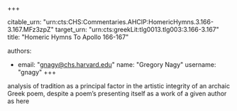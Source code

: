 +++


citable_urn: "urn:cts:CHS:Commentaries.AHCIP:HomericHymns.3.166-3.167.MFz3zpZ"
target_urn: "urn:cts:greekLit:tlg0013.tlg003:3.166-3.167"
title: "Homeric Hymns To Apollo 166-167"

authors:
- email: "gnagy@chs.harvard.edu"
  name: "Gregory Nagy"
  username: "gnagy"
+++

<p>analysis of tradition as a principal factor in the artistic integrity of an archaic Greek poem, despite a poem’s presenting itself as a work of a given author as here</p>